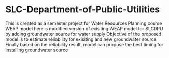 # SLC-Department-of-Public-Utilities
This is created as a semester project for Water Resources Planning course
WEAP model here is modified version of exisiting WEAP model for SLCDPU by adding groundwater source for water supply
Objective of the proposed model is to estimate reliability for exisiting and new groundwater source
Finally based on the reliability result, model can propose the best timing for installing groundwater source
